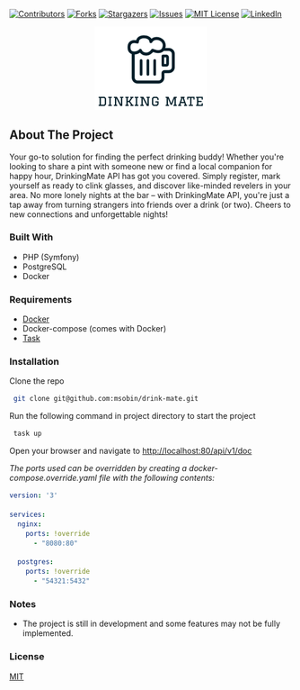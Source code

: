[![Contributors](https://img.shields.io/github/contributors/msobin/drink-mate.svg?style=for-the-badge)](https://github.com/msobin/drink-mate/graphs/contributors)
[![Forks](https://img.shields.io/github/forks/msobin/drink-mate.svg?style=for-the-badge)](https://github.com/msobin/drink-mate/network/members)
[![Stargazers](https://img.shields.io/github/stars/msobin/drink-mate.svg?style=for-the-badge)](https://github.com/msobin/drink-mate/stargazers)
[![Issues](https://img.shields.io/github/issues/msobin/drink-mate.svg?style=for-the-badge)](https://img.shields.io/github/issues/msobin/drink-mate.svg?style=for-the-badge)
[![MIT License](https://img.shields.io/github/license/msobin/drink-mate.svg?style=for-the-badge)]( https://github.com/msobin/drink-mate/blob/master/LICENSE.txt)
[![LinkedIn](https://img.shields.io/badge/linkedin-%230077B5.svg?style=for-the-badge&logo=linkedin&logoColor=white)](https://linkedin.com/in/maximsobin)

<div align="center">
  <a href="https://github.com/msobin/drink-mate">
    <img src="images/logo.png" alt="Logo" width="200">
  </a>
</div>

## About The Project
Your go-to solution for finding the perfect drinking buddy!
Whether you're looking to share a pint with someone new or find a local companion for happy hour, DrinkingMate API has got you covered.
Simply register, mark yourself as ready to clink glasses, and discover like-minded revelers in your area.
No more lonely nights at the bar – with DrinkingMate API, you're just a tap away from turning strangers into friends over a drink (or two).
Cheers to new connections and unforgettable nights!

### Built With
* PHP (Symfony)
* PostgreSQL
* Docker

[//]: # (* [![PHP]&#40;https://img.shields.io/badge/php-%23777BB4.svg?style=for-the-badge&logo=php&logoColor=white&#41;]&#40;http://php.net/&#41;)
[//]: # (* [![Symfony]&#40;https://img.shields.io/badge/symfony-%23000000.svg?style=for-the-badge&logo=symfony&logoColor=white&#41;]&#40;https://symfony.com/&#41;)
[//]: # (* [![Postgres]&#40;https://img.shields.io/badge/postgres-%23316192.svg?style=for-the-badge&logo=postgresql&logoColor=white&#41;]&#40;https://www.postgresql.org/&#41;)
[//]: # (* [![Docker]&#40;https://img.shields.io/badge/docker-%230db7ed.svg?style=for-the-badge&logo=docker&logoColor=white&#41;]&#40;https://www.docker.com/&#41;)

### Requirements
* [Docker](https://www.docker.com/)
* Docker-compose (comes with Docker)
* [Task](https://taskfile.dev/)

### Installation

Clone the repo
   ```sh
    git clone git@github.com:msobin/drink-mate.git
   ```
Run the following command in project directory to start the project
   ```sh
    task up
   ```
Open your browser and navigate to [http://localhost:80/api/v1/doc](http://localhost:80/api/v1/doc)

*The ports used can be overridden by creating a docker-compose.override.yaml file with the following contents:*
```yaml
version: '3'

services:
  nginx:
    ports: !override
      - "8080:80"

  postgres:
    ports: !override
      - "54321:5432"
```

### Notes

* The project is still in development and some features may not be fully implemented.

### License

[MIT](https://opensource.org/licenses/MIT)
